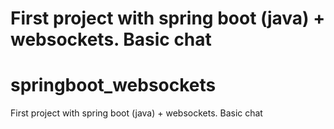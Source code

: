 
First project with spring boot (java) + websockets. Basic chat
=======
# springboot_websockets
First project with spring boot (java) + websockets. Basic chat

